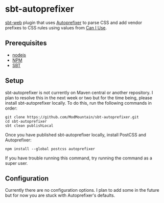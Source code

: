 # sbt-autoprefixer
[sbt-web](https://github.com/sbt/sbt-web) plugin that uses [Autoprefixer](https://github.com/postcss/autoprefixer) to parse CSS and add vendor prefixes to CSS rules using values from [Can I Use](http://caniuse.com). 

## Prerequisites
- [nodejs](https://nodejs.org/en/)
- [NPM](https://www.npmjs.com/)
- [SBT](http://www.scala-sbt.org/)

## Setup
sbt-autoprefixer is not currently on Maven central or another repository. I plan to resolve this in the next week or two but for the time being, please install sbt-autoprefixer locally. To do this, run the following commands in order:

```
git clone https://github.com/ModMountain/sbt-autoprefixer.git
cd sbt-autoprefixer
sbt clean publishLocal
```

Once you have published sbt-autoprefixer locally, install PostCSS and Autoprefixer:
```
npm install --global postcss autoprefixer
```
If you have trouble running this command, try running the command as a super user.

## Configuration
Currently there are no configuration options. I plan to add some in the future but for now you are stuck with Autoprefixer's defaults.